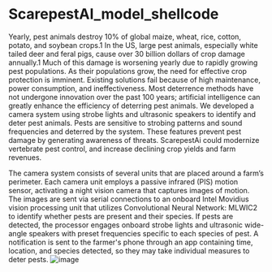 # ScarepestAI_model_shellcode

Yearly, pest animals destroy 10% of global maize, wheat, rice, cotton, potato, and soybean crops.1 In the US, large pest animals, especially white tailed deer and feral pigs, cause over 30 billion dollars of crop damage annually.1 Much of this damage is worsening yearly due to rapidly growing pest populations. As their populations grow, the need for effective crop protection is imminent. Existing solutions fail because of high maintenance, power consumption, and ineffectiveness. Most deterrence methods have not undergone innovation over the past 100 years; artificial intelligence can greatly enhance the efficiency of deterring pest animals. We developed a camera system using strobe lights and ultrasonic speakers to identify and deter pest animals. Pests are sensitive to strobing patterns and sound frequencies and deterred by the system. These features prevent pest damage by generating awareness of threats. ScarepestAi could modernize vertebrate pest control, and increase declining crop yields and farm revenues. 

The camera system consists of several units that are placed around a farm’s perimeter. Each camera unit employs a passive infrared (PIS) motion sensor, activating a night vision camera that captures images of motion. The images are sent via serial connections to an onboard Intel Movidius vision processing unit that utilizes Convolutional Neural Network: MLWIC2 to identify whether pests are present and their species. If pests are detected, the processor engages onboard strobe lights and ultrasonic wide-angle speakers with preset frequencies specific to each species of pest. A notification is sent to the farmer's phone through an app containing time, location, and species detected, so they may take individual measures to deter pests.
![image](https://github.com/p9929terminate/ScarepestAI_model_shellcode/assets/58533963/4e194cb0-be10-48e6-a4df-93ca697bb6e0)

